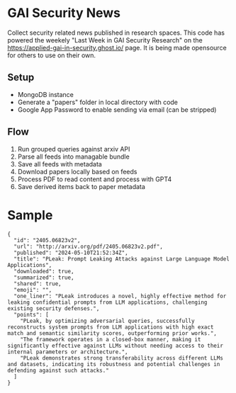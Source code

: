 # GAI Security News
Collect security related news published in research spaces. This code has powered the weekely "Last Week in GAI Security Research" on the https://applied-gai-in-security.ghost.io/ page. It is being made opensource for others to use on their own. 

## Setup
- MongoDB instance
- Generate a "papers" folder in local directory with code
- Google App Password to enable sending via email (can be stripped)

## Flow
1. Run grouped queries against arxiv API
2. Parse all feeds into managable bundle
3. Save all feeds with metadata
4. Download papers locally based on feeds
5. Process PDF to read content and process with GPT4
6. Save derived items back to paper metadata

# Sample
```
{
  "id": "2405.06823v2",
  "url": "http://arxiv.org/pdf/2405.06823v2.pdf",
  "published": "2024-05-10T21:52:34Z",
  "title": "PLeak: Prompt Leaking Attacks against Large Language Model Applications",
  "downloaded": true,
  "summarized": true,
  "shared": true,
  "emoji": "",
  "one_liner": "PLeak introduces a novel, highly effective method for leaking confidential prompts from LLM applications, challenging existing security defenses.",
  "points": [
    "PLeak, by optimizing adversarial queries, successfully reconstructs system prompts from LLM applications with high exact match and semantic similarity scores, outperforming prior works.",
    "The framework operates in a closed-box manner, making it significantly effective against LLMs without needing access to their internal parameters or architecture.",
    "PLeak demonstrates strong transferability across different LLMs and datasets, indicating its robustness and potential challenges in defending against such attacks."
  ]
}
```
